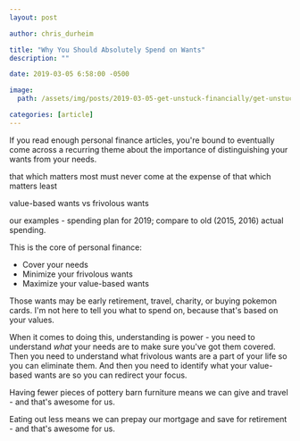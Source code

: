 ```yaml
---
layout: post

author: chris_durheim

title: "Why You Should Absolutely Spend on Wants"
description: ""

date: 2019-03-05 6:58:00 -0500

image:
  path: /assets/img/posts/2019-03-05-get-unstuck-financially/get-unstuck-financially.jpg

categories: [article]
---
```


If you read enough personal finance articles, you're bound to eventually come across a recurring theme about the importance of distinguishing your wants from your needs. 

that which matters most must never come at the expense of that which matters least

value-based wants vs frivolous wants

our examples - spending plan for 2019; compare to old (2015, 2016) actual spending.

This is the core of personal finance:
- Cover your needs
- Minimize your frivolous wants
- Maximize your value-based wants

Those wants may be early retirement, travel, charity, or buying pokemon cards. I'm not here to tell you what to spend on, because that's based on your values.

When it comes to doing this, understanding is power - you need to understand *what* your needs are to make sure you've got them covered. Then you need to understand what frivolous wants are a part of your life so you can eliminate them. And then you need to identify what your value-based wants are so you can redirect your focus.

Having fewer pieces of pottery barn furniture means we can give and travel - and that's awesome for us.

Eating out less means we can prepay our mortgage and save for retirement - and that's awesome for us.
